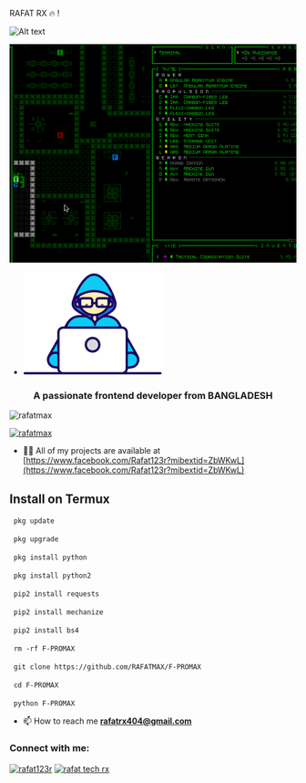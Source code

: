RAFAT RX 🔥
 ! 


![Alt text](https://camo.githubusercontent.com/ebf84be3c9b929b89ce2dbe8489c6df660a086d4785f432186b654cab36616c3/68747470733a2f2f6a2e746f7034746f702e696f2f705f31393636736b677738302e6a7067)

![Alt text](https://github.com/MRVIVEK-CODER/MRVIVEK-CODER/raw/main/md7Oqrf.gif)

- ![Alt text](https://github.com/MRVIVEK-CODER/MRVIVEK-CODER/raw/main/Developer.gif)

<h3 align="center">A passionate frontend developer from BANGLADESH</h3>

<p align="left"> <img src="https://komarev.com/ghpvc/?username=rafatmax&label=Profile%20views&color=0e75b6&style=flat" alt="rafatmax" /> </p>

<p align="left"> <a href="https://github.com/ryo-ma/github-profile-trophy"><img src="https://github-profile-trophy.vercel.app/?username=rafatmax" alt="rafatmax" /></a> </p>

- 👨‍💻 All of my projects are available at [https://www.facebook.com/Rafat123r?mibextid=ZbWKwL](https://www.facebook.com/Rafat123r?mibextid=ZbWKwL)
 ## Install on Termux
```
 pkg update

 pkg upgrade

 pkg install python

 pkg install python2

 pip2 install requests 

 pip2 install mechanize

 pip2 install bs4
 
 rm -rf F-PROMAX 

 git clone https://github.com/RAFATMAX/F-PROMAX

 cd F-PROMAX 

 python F-PROMAX
```
- 📫 How to reach me **rafatrx404@gmail.com**

<h3 align="left">Connect with me:</h3>
<p align="left">
<a href="https://fb.com/rafat123r" target="blank"><img align="center" src="https://raw.githubusercontent.com/rahuldkjain/github-profile-readme-generator/master/src/images/icons/Social/facebook.svg" alt="rafat123r" height="30" width="40" /></a>
<a href="https://www.youtube.com/c/rafat tech rx" target="blank"><img align="center" src="https://raw.githubusercontent.com/rahuldkjain/github-profile-readme-generator/master/src/images/icons/Social/youtube.svg" alt="rafat tech rx" height="30" width="40" /></a>
</p>
